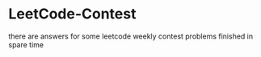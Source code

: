 # LeetCode-Contest
there are answers for some leetcode weekly contest problems finished in spare time

